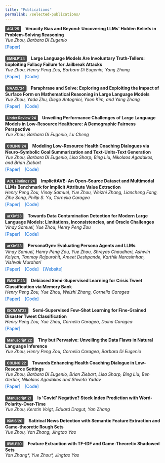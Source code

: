 ```yaml
---
title: "Publications"
permalink: /selected-publications/
---
```


<style>
.pub-item {
  margin-bottom: 20px;
}
.conference-badge {
  display: inline-block;
  padding: 3px 6px;
  font-size: 0.8em;
  font-weight: bold;
  color: white;
  background-color: #4a4a4a;
  /* background-color: #505050; */
  border-radius: 3px;
  margin-right: 10px;
}
.pub-title {
  font-weight: bold;
}
.pub-authors {
  font-style: italic;
  margin-bottom: 5px;
}
.pub-links a {
  margin-right: 10px;
  text-decoration: none;
  color: #0366d6;
}
</style>

<div class="pub-item" data-homepage="true">
  <span class="conference-badge">ACL'25</span>
  <span class="pub-title">Veracity Bias and Beyond: Uncovering LLMs' Hidden Beliefs in Problem-Solving Reasoning</span>
  <div class="pub-authors">Yue Zhou, Barbara Di Eugenio </div>
  <div class="pub-links">
    <a href="https://arxiv.org/abs/2407.00869">[Paper]</a>
  </div>
</div>

<div class="pub-item" data-homepage="true">
  <span class="conference-badge">EMNLP'24</span>
  <span class="pub-title">Large Language Models Are Involuntary Truth-Tellers: Exploiting Fallacy Failure for Jailbreak Attacks</span>
  <div class="pub-authors">Yue Zhou, Henry Peng Zou, Barbara Di Eugenio, Yang Zhang</div>
  <div class="pub-links">
    <a href="https://arxiv.org/abs/2407.00869">[Paper]</a>
    <a href="https://github.com/Yue-LLM-Pit/FFA/">[Code]</a>
  </div>
</div>


<div class="pub-item" data-homepage="true">
  <span class="conference-badge">NAACL'24</span>
  <span class="pub-title">Paraphrase and Solve: Exploring and Exploiting the Impact of Surface Form on Mathematical Reasoning in Large Language Models</span>
  <div class="pub-authors">Yue Zhou, Yada Zhu, Diego Antognini, Yoon Kim, and Yang Zhang</div>
  <div class="pub-links">
    <a href="https://aclanthology.org/2024.naacl-long.153/">[Paper]</a>
    <!-- <a href="https://openreview.net/forum?id=lnPP2TO3jW7">[OpenReview]</a> -->
    <a href="https://github.com/Yue-LLM-Pit/SCoP/">[Code]</a>
  </div>
</div>


<div class="pub-item">
  <span class="conference-badge">Under Review'24</span>
  <span class="pub-title">Unveiling Performance Challenges of Large Language Models in Low-Resource Healthcare: A Demographic Fairness Perspective</span>
  <div class="pub-authors">Yue Zhou, Barbara Di Eugenio, Lu Cheng</div>
</div>



<div class="pub-item" data-homepage="true">
  <span class="conference-badge">COLING'24</span>
  <span class="pub-title">Modeling Low-Resource Health Coaching Dialogues via Neuro-Symbolic Goal Summarization and Text-Units-Text Generation</span>
  <div class="pub-authors">Yue Zhou, Barbara Di Eugenio, Lisa Sharp, Bing Liu, Nikolaos Agadakos, and Brian Ziebart</div>
   <div class="pub-links">
    <a href="https://aclanthology.org/2024.lrec-main.1005/">[Paper]</a>
    <a href="https://github.com/uic-nlp-lab/virtualcoachdata">[Code]</a>
  </div>
</div>

<div class="pub-item" data-homepage="true">
  <span class="conference-badge">ACL Findings'24</span>
  <span class="pub-title">ImplicitAVE: An Open-Source Dataset and Multimodal LLMs Benchmark for Implicit Attribute Value Extraction</span>
  <div class="pub-authors">Henry Peng Zou, Vinay Samuel, Yue Zhou, Weizhi Zhang, Liancheng Fang, Zihe Song, Philip S. Yu, Cornelia Caragea</div>
  <div class="pub-links">
    <a href="https://aclanthology.org/2024.findings-acl.20/">[Paper]</a>
    <a href="https://github.com/HenryPengZou/ImplicitAVE">[Code]</a>
  </div>

</div>


<div class="pub-item">
  <span class="conference-badge">arXiv'23</span>
  <span class="pub-title">Towards Data Contamination Detection for Modern Large Language Models: Limitations, Inconsistencies, and Oracle Challenges</span>
  <div class="pub-authors">Vinay Samuel, Yue Zhou, Henry Peng Zou</div>
  <div class="pub-links">
    <a href="https://arxiv.org/abs/2409.09927">[Paper]</a>
    <a href="https://github.com/vsamuel2003/data-contamination">[Code]</a>
  </div>
</div>

<div class="pub-item">
  <span class="conference-badge">arXiv'23</span>
  <span class="pub-title">PersonaGym: Evaluating Persona Agents and LLMs</span>
  <div class="pub-authors">Vinay Samuel, Henry Peng Zou, Yue Zhou, Shreyas Chaudhari, Ashwin Kalyan, Tanmay Rajpurohit, Ameet Deshpande, Karthik Narasimhan, Vishvak Murahari</div>
  <div class="pub-links">
    <a href="https://arxiv.org/abs/2407.18416">[Paper]</a>
    <a href="https://github.com/vsamuel2003/PersonaGym">[Code]</a>
    <a href="https://personagym.com/">[Website]</a>
  </div>
</div>


<div class="pub-item" data-homepage="true">
  <span class="conference-badge">EMNLP'23</span>
  <span class="pub-title">Debiased Semi-Supervised Learning for Crisis Tweet Classification via Memory Bank</span>
  <div class="pub-authors">Henry Peng Zou, Yue Zhou, Weizhi Zhang, Cornelia Caragea</div>
   <div class="pub-links">
    <a href="https://aclanthology.org/2023.findings-emnlp.406/">[Paper]</a>
    <a href="https://github.com/HenryPengZou/DeCrisisMB">[Code]</a>
  </div>
</div>

<div class="pub-item">
  <span class="conference-badge">ISCRAM'23</span>
  <span class="pub-title">Semi-Supervised Few-Shot Learning for Fine-Grained Disaster Tweet Classification</span>
  <div class="pub-authors">Henry Peng Zou, Yue Zhou, Cornelia Caragea, Doina Caragea</div>
  <div class="pub-links">
    <a href="https://arxiv.org/abs/2310.14627">[Paper]</a>
  </div>
</div>

<div class="pub-item">
  <span class="conference-badge">Manuscript'22</span>
  <span class="pub-title">Tiny but Pervasive: Unveiling the Data Flaws in Natural Language Inference</span>
  <div class="pub-authors">Yue Zhou, Henry Peng Zou, Cornelia Caragea, Barbara Di Eugenio</div>
</div>

<div class="pub-item">
  <span class="conference-badge">COLING'22</span>
  <span class="pub-title">Towards Enhancing Health Coaching Dialogue in Low-Resource Settings</span>
  <div class="pub-authors">Yue Zhou, Barbara Di Eugenio, Brian Ziebart, Lisa Sharp, Bing Liu, Ben Gerber, Nikolaos Agadakos and Shweta Yadav</div>
     <div class="pub-links">
    <a href="https://aclanthology.org/2022.coling-1.58/">[Paper]</a>
    <a href="https://github.com/uic-nlp-lab/virtualcoachdata">[Code]</a>
  </div>
  
</div>

<div class="pub-item">
  <span class="conference-badge">Manuscript'21</span>
  <span class="pub-title">Is 'Covid' Negative? Stock Index Prediction with Word-Polarity-Over-Time</span>
  <div class="pub-authors">Yue Zhou, Kerstin Voigt, Eduard Dragut, Yan Zhang</div>
</div>

<div class="pub-item">
  <span class="conference-badge">ISMIS'20</span>
  <span class="pub-title">Satirical News Detection with Semantic Feature Extraction and Game-theoretic Rough Sets</span>
  <div class="pub-authors">Yue Zhou, Yan Zhang, Jingtao Yao</div>
</div>

<div class="pub-item">
  <span class="conference-badge">IPMU'20</span>
  <span class="pub-title">Feature Extraction with TF-IDF and Game-Theoretic Shadowed Sets</span>
  <div class="pub-authors">Yan Zhang*, Yue Zhou*, Jingtao Yao</div>
</div>
